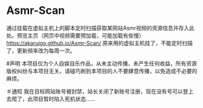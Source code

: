 # Asmr-Scan
通过挂载在虚拟主机上的脚本定时扫描获取某网站Asmr视频的资源信息并存入此处。预览主页（网页中视频需要预加载，可能加载有些慢）
https://akaruigo.github.io/Asmr-Scan/
原来用的虚拟主机挂了，不能定时扫描了，更新频率改为每周一次。

#声明
本项目仅为个人自娱自乐作品，从未主动传播，未产生任何收益，所有资源版权纠纷与本项目无关。请碰巧刷到本项目的人不要肆意传播，以免造成不必要的麻烦。

＃通知
我在目标网站账号被封禁，站长关闭了新账号注册，现在没有号可以登上去爬了，此项目暂时陷入死机状态……